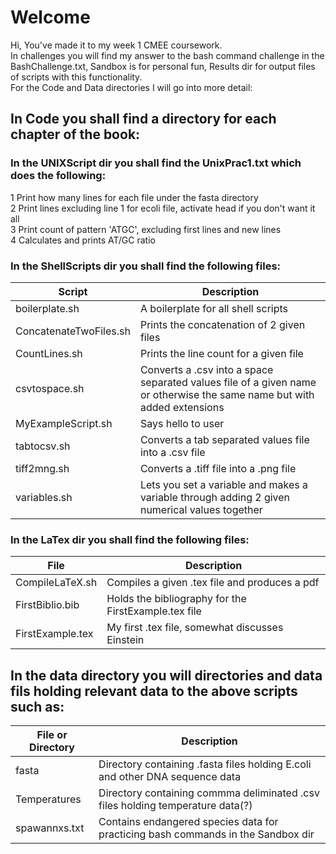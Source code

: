 # Welcome
Hi, You've made it to my week 1 CMEE coursework.  
In challenges you will find my answer to the bash command challenge in the BashChallenge.txt, Sandbox is for personal fun, Results dir for output files of scripts with this functionality.  
For the Code and Data directories I will go into more detail:  

## In Code you shall find a directory for each chapter of the book:

### In the UNIXScript dir you shall find the UnixPrac1.txt which does the following:
 1  Print how many lines for each file under the fasta directory  
 2  Print lines excluding line 1 for ecoli file, activate head if you don't want it all  
 3  Print count of pattern 'ATGC', excluding first lines and new lines  
 4  Calculates and prints AT/GC ratio  
  
### In the ShellScripts dir you shall find the following files:
 Script       | Description
 ------------- | -------------
 boilerplate.sh | A boilerplate for all shell scripts
 ConcatenateTwoFiles.sh  | Prints the concatenation of 2 given files
 CountLines.sh | Prints the line count for a given file
 csvtospace.sh | Converts a .csv into a space separated values file of a given name or otherwise the same name but with added extensions
 MyExampleScript.sh | Says hello to user
 tabtocsv.sh | Converts a tab separated values file into a .csv file
 tiff2mng.sh | Converts a .tiff file into a .png file
 variables.sh | Lets you set a variable and makes a variable through adding 2 given numerical values together
  
### In the LaTex dir you shall find the following files:
 File       | Description
 ------------- | -------------
 CompileLaTeX.sh | Compiles a given .tex file and produces a pdf
 FirstBiblio.bib | Holds the bibliography for the FirstExample.tex file
 FirstExample.tex | My first .tex file, somewhat discusses Einstein
  
## In the data directory you will directories and data fils holding relevant data to the above scripts such as:
 File or Directory       | Description
 ------------- | -------------
 fasta | Directory containing .fasta files holding E.coli and other DNA sequence data
 Temperatures | Directory containing commma deliminated .csv files holding temperature data(?)
 spawannxs.txt | Contains endangered species data for practicing bash commands in the Sandbox dir
  
